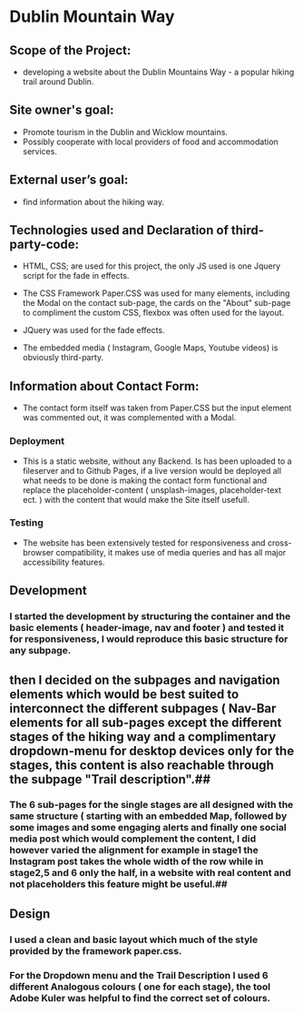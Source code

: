 # Dublin Mountain Way #

## Scope of the Project: 
- developing a website about the Dublin  Mountains Way - a popular hiking trail around Dublin.

## Site owner's goal:
- Promote tourism in the Dublin and Wicklow mountains.
- Possibly cooperate with local providers of food and accommodation services.

## External user’s goal:
- find information about the hiking way.

## Technologies used and Declaration of third-party-code:

- HTML, CSS; are used for this project, the only JS used is one Jquery script for the fade in effects.

- The CSS Framework Paper.CSS was used for many elements, including the Modal on the contact sub-page,  the cards on the "About" sub-page to compliment the custom CSS, flexbox was often used for the layout.
- JQuery was used for the fade effects.
- The embedded media ( Instagram, Google Maps, Youtube videos) is obviously third-party.



## Information about Contact Form:
- The contact form itself was taken from Paper.CSS but the input element was commented out, it was complemented with a Modal.

### Deployment

- This is a static website, without any Backend. Is has been uploaded to a fileserver and to Github Pages, if a live version would be deployed all what needs to be done is making the contact form functional and replace the placeholder-content ( unsplash-images, placeholder-text ect. ) with the content that would make the Site itself usefull. 

### Testing
- The website has been extensively tested for responsiveness and cross-browser compatibility, it makes use of media queries and has all major accessibility features.

## Development 
### I started the development by structuring the container and the basic elements ( header-image, nav and footer ) and tested it for responsiveness, I would reproduce this basic structure for any subpage.
## then I decided on the subpages and navigation elements which would be best suited to interconnect the different subpages ( Nav-Bar elements for all sub-pages except the different stages of the hiking way and a complimentary dropdown-menu for desktop devices only for the stages, this content is also reachable through the subpage "Trail description".##
### The 6 sub-pages for the single stages are all designed with the same structure ( starting with an embedded Map, followed by some images and some engaging alerts and finally one social media post which would complement the content, I did however varied the alignment for example in stage1 the Instagram post takes the whole width of the row while in stage2,5 and 6 only the half, in a website with real content and not placeholders this feature might be useful.##

## Design
### I used a clean and basic layout which much of the style provided by the framework paper.css.
### For the Dropdown menu and the Trail Description I used 6 different Analogous colours ( one for each stage), the tool Adobe Kuler was helpful to find the correct set of colours.
